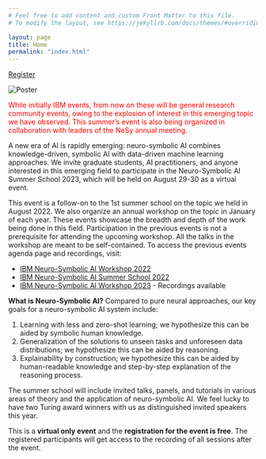 ```yaml
---
# Feel free to add content and custom Front Matter to this file.
# To modify the layout, see https://jekyllrb.com/docs/themes/#overriding-theme-defaults

layout: page
title: Home
permalink: "index.html"
---
```


[Register](https://neurosymbolic.github.io/nsss2023/register.html)

<img src="https://neurosymbolic.github.io/nsss2023/data/poster.png" alt="Poster"/>

<span style="color:red">While initially IBM events, from now on these will be general research community events, owing to the explosion of interest in this emerging topic we have observed.  This summer’s event is also being organized in collaboration with leaders of the NeSy annual meeting.</span>


A new era of AI is rapidly emerging: neuro-symbolic AI combines knowledge-driven, symbolic AI with data-driven machine learning approaches. We invite graduate students, AI practitioners, and anyone interested in this emerging field to participate in the Neuro-Symbolic AI Summer School 2023, which will be held on August 29-30 as a virtual event.

This event is a follow-on to the 1st summer school on the topic we held in August 2022. We also organize an annual workshop on the topic in January of each year. These events showcase the breadth and depth of the work being done in this field. Participation in the previous events is not a prerequisite for attending the upcoming workshop. All the talks in the workshop are meant to be self-contained. To access the previous events agenda page and recordings, visit:

- [IBM Neuro-Symbolic AI Workshop 2022](http://ibm.biz/ns-wkshp)
- [IBM Neuro-Symbolic AI Summer School 2022](http://ibm.biz/nsss2022)
- [IBM Neuro-Symbolic AI Workshop 2023](https://ibm.biz/nsworkshop2023) - Recordings available


**What is Neuro-Symbolic AI?**
Compared to pure neural approaches, our key goals for a neuro-symbolic AI system include:

1. Learning with less and zero-shot learning; we hypothesize this can be aided by symbolic human knowledge.
2. Generalization of the solutions to unseen tasks and unforeseen data distributions; we hypothesize this can be aided by reasoning.
3. Explainability by construction; we hypothesize this can be aided by human-readable knowledge and step-by-step explanation of the reasoning process.

The summer school will include invited talks, panels, and tutorials in various areas of theory and the application of neuro-symbolic AI. We feel lucky to have two Turing award winners with us as distinguished invited speakers this year.

This is a **virtual only event** and the **registration for the event is free**. The registered participants will get access to the recording of all sessions after the event.

